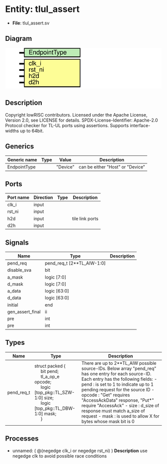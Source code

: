 # Entity: tlul_assert

- **File**: tlul_assert.sv
## Diagram

![Diagram](tlul_assert.svg "Diagram")
## Description

Copyright lowRISC contributors.
 Licensed under the Apache License, Version 2.0, see LICENSE for details.
 SPDX-License-Identifier: Apache-2.0
 Protocol checker for TL-UL ports using assertions. Supports interface-widths
 up to 64bit.
 
## Generics

| Generic name | Type | Value    | Description                      |
| ------------ | ---- | -------- | -------------------------------- |
| EndpointType |      | "Device" | can be either "Host" or "Device" |
## Ports

| Port name | Direction | Type | Description     |
| --------- | --------- | ---- | --------------- |
| clk_i     | input     |      |                 |
| rst_ni    | input     |      |                 |
| h2d       | input     |      | tile link ports |
| d2h       | input     |      |                 |
## Signals

| Name             | Type                       | Description |
| ---------------- | -------------------------- | ----------- |
| pend_req         | pend_req_t [2**TL_AIW-1:0] |             |
| disable_sva      | bit                        |             |
| a_mask           | logic [7:0]                |             |
| d_mask           | logic [7:0]                |             |
| a_data           | logic [63:0]               |             |
| d_data           | logic [63:0]               |             |
| initial          | end                        |             |
| gen_assert_final | ii                         |             |
| pre              | int                        |             |
| pre              | int                        |             |
## Types

| Name       | Type                                                                                                                                                                                                                                                                                                                                                               | Description                                                                                                                                                                                                                                                                                                                                                                                                                      |
| ---------- | ------------------------------------------------------------------------------------------------------------------------------------------------------------------------------------------------------------------------------------------------------------------------------------------------------------------------------------------------------------------ | -------------------------------------------------------------------------------------------------------------------------------------------------------------------------------------------------------------------------------------------------------------------------------------------------------------------------------------------------------------------------------------------------------------------------------- |
| pend_req_t | struct packed {<br><span style="padding-left:20px">     bit                         pend;<br><span style="padding-left:20px">      tl_a_op_e                   opcode;<br><span style="padding-left:20px">     logic [top_pkg::TL_SZW-1:0] size;<br><span style="padding-left:20px">     logic [top_pkg::TL_DBW-1:0] mask;<br><span style="padding-left:20px">   } | There are up to 2**TL_AIW possible source-IDs. Below array "pend_req" has one entry for each source-ID. Each entry has the following fields: - pend   : is set to 1 to indicate up to 1 pending request for the source ID - opcode : "Get" requires "AccessAckData" response, "Put*" require "AccessAck" - size   : d_size of response must match a_size of request - mask   : is used to allow X for bytes whose mask bit is 0  |
## Processes
- unnamed: ( @(negedge clk_i or negedge rst_ni) )
**Description**
use negedge clk to avoid possible race conditions

